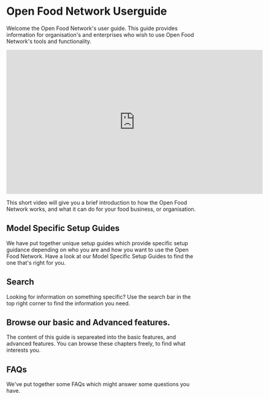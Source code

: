 # Open Food Network Userguide

Welcome the Open Food Network's user guide. This guide provides information for organisation's and enterprises who wish to use Open Food Network's tools and functionality. 


<iframe width="669" height="376" src="https://www.youtube.com/embed/eA3IcMUnU14" frameborder="0" allowfullscreen></iframe> 

This short video will give you a brief introduction to how the Open Food Network works, and what it can do for your food business, or organisation.

## Model Specific Setup Guides
We have put together unique setup guides which provide specific setup guidance depending on who you are and how you want to use the Open Food Network. Have a look at our Model Specific Setup Guides to find the one that's right for you. 

## Search
Looking for information on something specific? Use the search bar in the top right corner to find the information you need.

## Browse our basic and Advanced features.
The content of this guide is separeated into the basic features, and advanced features. You can browse these chapters freely, to find what interests you.

## FAQs
We've put together some FAQs which might answer some questions you have.

  



